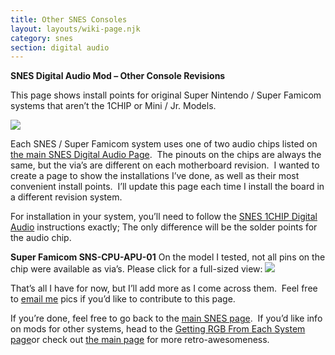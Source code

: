 ```yaml
---
title: Other SNES Consoles
layout: layouts/wiki-page.njk
category: snes
section: digital audio
---
```

**SNES Digital Audio Mod – Other Console Revisions**

This page shows install points for original Super Nintendo / Super Famicom systems that aren’t the 1CHIP or Mini / Jr. Models. 

[![](https://cdn.retrorgb.com/images/SuperFamicomSPDIF.jpg)](http://store.retrofixes.com/products/snes-spdif-digital-audio-upgrade-board?rfsn=255623.6664d)

Each SNES / Super Famicom system uses one of two audio chips listed on [the main SNES Digital Audio Page](/consoles/snes/digital-audio/index).  The pinouts on the chips are always the same, but the via’s are different on each motherboard revision.  I wanted to create a page to show the installations I’ve done, as well as their most convenient install points.  I’ll update this page each time I install the board in a different revision system.

For installation in your system, you’ll need to follow the [SNES 1CHIP Digital Audio](/consoles/snes/digital-audio/index) instructions exactly; The only difference will be the solder points for the audio chip.

**Super Famicom SNS-CPU-APU-01**
 On the model I tested, not all pins on the chip were available as via’s. Please click for a full-sized view:
[![](https://cdn.retrorgb.com/images/SNESSPDIF-SNS-CPU-APU-01-small.jpg)](https://cdn.retrorgb.com/images/SNESSPDIF-SNS-CPU-APU-01.jpg)

That’s all I have for now, but I’ll add more as I come across them.  Feel free to [email me](/contact) pics if you’d like to contribute to this page.

If you’re done, feel free to go back to the [main SNES page](/consoles/snes).  If you’d like info on mods for other systems, head to the [Getting RGB From Each System page](consoles/)or check out [the main page](/) for more retro-awesomeness.